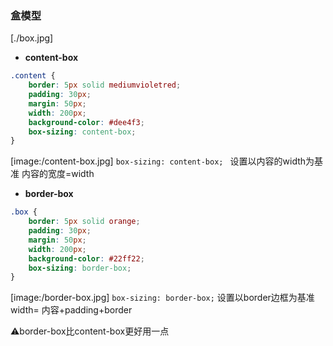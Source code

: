 ### 盒模型

[./box.jpg]
* **content-box**
``` css
.content {
    border: 5px solid mediumvioletred;
    padding: 30px;
    margin: 50px;
    width: 200px;
    background-color: #dee4f3;
    box-sizing: content-box;
}
```
[image:/content-box.jpg]
`box-sizing: content-box; ` 设置以内容的width为基准
内容的宽度=width

* **border-box**
``` css
.box {
    border: 5px solid orange;
    padding: 30px;
    margin: 50px;
    width: 200px;
    background-color: #22ff22;
    box-sizing: border-box;
}
```
[image:/border-box.jpg]
`box-sizing: border-box;` 设置以border边框为基准
width= 内容+padding+border

⚠️border-box比content-box更好用一点
